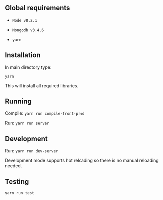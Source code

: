 Global requirements
---

- `Node v8.2.1`

- `Mongodb v3.4.6`

- `yarn`

Installation
---

In main directory type:

`yarn`

This will install all required libraries.

Running
---

Compile:
`yarn run compile-front-prod`

Run:
`yarn run server`

Development
---

Run:
`yarn run dev-server`

Development mode supports hot reloading so there is no manual reloading needed.

Testing
---

`yarn run test`
